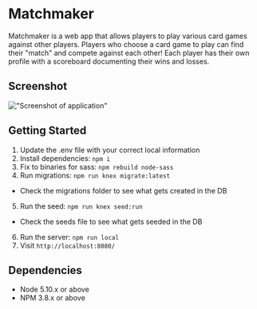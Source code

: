 # Matchmaker

Matchmaker is a web app that allows players to play various card games against other players. Players who choose a card game to play can find their "match" and compete against each other! Each player has their own profile with a scoreboard documenting their wins and losses.

## Screenshot
!["Screenshot of application"](url)

## Getting Started

1. Update the .env file with your correct local information
2. Install dependencies: `npm i`
3. Fix to binaries for sass: `npm rebuild node-sass`
4. Run migrations: `npm run knex migrate:latest`
  - Check the migrations folder to see what gets created in the DB
5. Run the seed: `npm run knex seed:run`
  - Check the seeds file to see what gets seeded in the DB
6. Run the server: `npm run local`
7. Visit `http://localhost:8080/`

## Dependencies

- Node 5.10.x or above
- NPM 3.8.x or above
